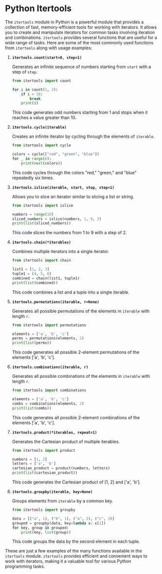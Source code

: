 # Python Itertools

The `itertools` module in Python is a powerful module that provides a collection of fast, memory-efficient tools for working with iterators. It allows you to create and manipulate iterators for common tasks involving iteration and combinations. `itertools` provides several functions that are useful for a wide range of tasks. Here are some of the most commonly used functions from `itertools` along with usage examples:

1. **`itertools.count(start=0, step=1)`**

   Generates an infinite sequence of numbers starting from `start` with a step of `step`.

   ```python
   from itertools import count

   for i in count(1, 2):
       if i > 10:
           break
       print(i)
   ```

   This code generates odd numbers starting from 1 and stops when it reaches a value greater than 10.

2. **`itertools.cycle(iterable)`**

   Creates an infinite iterator by cycling through the elements of `iterable`.

   ```python
   from itertools import cycle

   colors = cycle(["red", "green", "blue"])
   for _ in range(6):
       print(next(colors))
   ```

   This code cycles through the colors "red," "green," and "blue" repeatedly six times.

3. **`itertools.islice(iterable, start, stop, step=1)`**

   Allows you to slice an iterator similar to slicing a list or string.

   ```python
   from itertools import islice

   numbers = range(10)
   sliced_numbers = islice(numbers, 1, 9, 2)
   print(list(sliced_numbers))
   ```

   This code slices the numbers from 1 to 9 with a step of 2.

4. **`itertools.chain(*iterables)`**

   Combines multiple iterators into a single iterator.

   ```python
   from itertools import chain

   list1 = [1, 2, 3]
   tuple1 = (4, 5, 6)
   combined = chain(list1, tuple1)
   print(list(combined))
   ```

   This code combines a list and a tuple into a single iterable.

5. **`itertools.permutations(iterable, r=None)`**

   Generates all possible permutations of the elements in `iterable` with length `r`.

   ```python
   from itertools import permutations

   elements = ['a', 'b', 'c']
   perms = permutations(elements, 2)
   print(list(perms))
   ```

   This code generates all possible 2-element permutations of the elements ['a', 'b', 'c'].

6. **`itertools.combinations(iterable, r)`**

   Generates all possible combinations of the elements in `iterable` with length `r`.

   ```python
   from itertools import combinations

   elements = ['a', 'b', 'c']
   combs = combinations(elements, 2)
   print(list(combs))
   ```

   This code generates all possible 2-element combinations of the elements ['a', 'b', 'c'].

7. **`itertools.product(*iterables, repeat=1)`**

   Generates the Cartesian product of multiple iterables.

   ```python
   from itertools import product

   numbers = [1, 2]
   letters = ['a', 'b']
   cartesian_product = product(numbers, letters)
   print(list(cartesian_product))
   ```

   This code generates the Cartesian product of [1, 2] and ['a', 'b'].

8. **`itertools.groupby(iterable, key=None)`**

   Groups elements from `iterable` by a common key.

   ```python
   from itertools import groupby

   data = [("a", 1), ("b", 1), ("a", 2), ("c", 3)]
   grouped = groupby(data, key=lambda x: x[1])
   for key, group in grouped:
       print(key, list(group))
   ```

   This code groups the data by the second element in each tuple.

These are just a few examples of the many functions available in the `itertools` module. `itertools` provides efficient and convenient ways to work with iterators, making it a valuable tool for various Python programming tasks.
